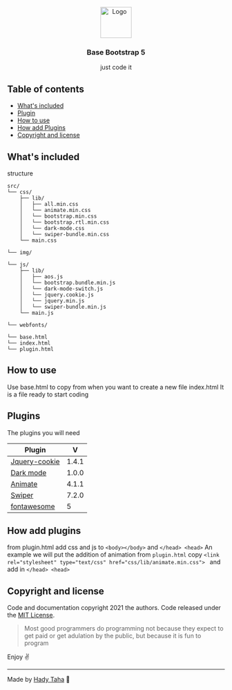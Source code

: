 <p align="center">
  <a href="https://example.com/">
    <img src="https://avatars.githubusercontent.com/u/2918581?s=280&v=4" alt="Logo" width=72 height=72>
  </a>

  <h3 align="center">Base Bootstrap 5</h3>

  <p align="center">
    just code it
    <br>
  </p>
</p>


>


## Table of contents


- [What's included](#whats-included)
- [Plugin](#plugins)
- [How to use](#how-to-use)
- [How add Plugins](#how-add-plugins)
- [Copyright and license](#copyright-and-license)


## What's included

structure

```text
src/
└── css/
    ├── lib/
    │   ├── all.min.css
    │   └── animate.min.css
    │	└── bootstrap.min.css
    │	└── bootstrap.rtl.min.css
    │	└── dark-mode.css
    │	└── swiper-bundle.min.css
    └── main.css
    
└── img/
    
└── js/
    ├── lib/
    │   ├── aos.js
    │   └── bootstrap.bundle.min.js
    │	└── dark-mode-switch.js
    │	└── jquery.cookie.js
    │	└── jquery.min.js
    │	└── swiper-bundle.min.js
    └── main.js
    
└── webfonts/

└── base.html
└── index.html
└── plugin.html
```

## How to use
Use base.html to copy from when you want to create a new file
 index.html It is a file ready to start coding


## Plugins
The plugins you will need

|Plugin| V |
|--|--|
| [Jquery-cookie](https://github.com/carhartl/jquery-cookie) | 1.4.1 |
|[Dark mode](https://github.com/coliff/dark-mode-switch)|1.0.0|
|[Animate](https://animate.style/)|4.1.1|
|[Swiper](https://swiperjs.com)|7.2.0|
|[fontawesome](https://fontawesome.com/)|5|



## How add plugins
from plugin.html add css and js to `<body></body>` and `</head> <head>`
An example we will put the addition of animation
from `plugin.html` copy `<link rel="stylesheet" type="text/css" href="css/lib/animate.min.css"> ` and add in `</head> <head>`


## Copyright and license

Code and documentation copyright 2021 the authors. Code released under the [MIT License](https://reponame/blob/master/LICENSE).


> Most good programmers do programming not because they expect to get paid or get adulation by the public, but because it is fun to program

Enjoy :v:
<hr>


Made by [Hady Taha](https://twitter.com/HadyTaha77) :ocean:
